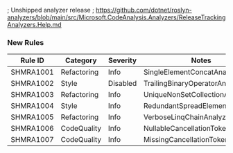 ﻿; Unshipped analyzer release
; https://github.com/dotnet/roslyn-analyzers/blob/main/src/Microsoft.CodeAnalysis.Analyzers/ReleaseTrackingAnalyzers.Help.md

### New Rules

Rule ID | Category | Severity | Notes
--------|----------|----------|-------
SHMRA1001 | Refactoring | Info | SingleElementConcatAnalyzer
SHMRA1002 | Style | Disabled | TrailingBinaryOperatorAnalyzer
SHMRA1003 | Refactoring | Info | UniqueNonSetCollectionAnalyzer
SHMRA1004 | Style | Info | RedundantSpreadElementAnalyzer
SHMRA1005 | Refactoring | Info | VerboseLinqChainAnalyzer
SHMRA1006 | CodeQuality | Info | NullableCancellationTokenAnalyzer
SHMRA1007 | CodeQuality | Info | MissingCancellationTokenAnalyzer